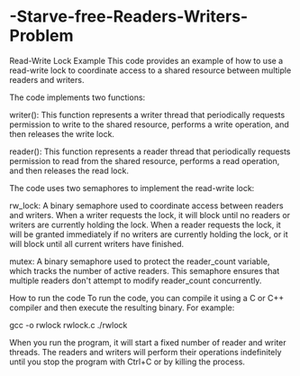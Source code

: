 # -Starve-free-Readers-Writers-Problem

Read-Write Lock Example
This code provides an example of how to use a read-write lock to coordinate access to a shared resource between multiple readers and writers.

The code implements two functions:

writer(): This function represents a writer thread that periodically requests permission to write to the shared resource, performs a write operation, and then releases the write lock.

reader(): This function represents a reader thread that periodically requests permission to read from the shared resource, performs a read operation, and then releases the read lock.

The code uses two semaphores to implement the read-write lock:

rw_lock: A binary semaphore used to coordinate access between readers and writers. When a writer requests the lock, it will block until no readers or writers are currently holding the lock. When a reader requests the lock, it will be granted immediately if no writers are currently holding the lock, or it will block until all current writers have finished.

mutex: A binary semaphore used to protect the reader_count variable, which tracks the number of active readers. This semaphore ensures that multiple readers don't attempt to modify reader_count concurrently.

How to run the code
To run the code, you can compile it using a C or C++ compiler and then execute the resulting binary. For example:


gcc -o rwlock rwlock.c
./rwlock

When you run the program, it will start a fixed number of reader and writer threads. The readers and writers will perform their operations indefinitely until you stop the program with Ctrl+C or by killing the process.
